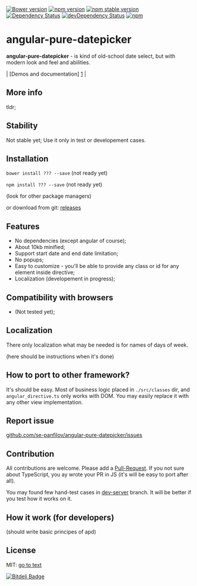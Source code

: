[![Bower version](https://badge.fury.io/bo/angular-pure-datepicker.svg)](http://badge.fury.io/bo/angular-pure-datepicker)
[![npm version](https://badge.fury.io/js/angular-pure-datepicker.svg)](http://badge.fury.io/js/angular-pure-datepicker)
[![npm stable version](https://img.shields.io/npm/v/angular-pure-datepicker.svg?label=stable)](https://npmjs.org/package/angular-pure-datepicker) 
[![Dependency Status](https://david-dm.org/se-panfilov/angular-pure-datepicker.svg)](https://david-dm.org/se-panfilov/angular-pure-datepicker) 
[![devDependency Status](https://david-dm.org/se-panfilov/angular-pure-datepicker/dev-status.svg)](https://david-dm.org/se-panfilov/angular-pure-datepicker#info=devDependencies) 
[![npm](https://img.shields.io/npm/l/express.svg)](https://github.com/se-panfilov/angular-pure-datepicker/blob/master/LICENSE)


angular-pure-datepicker
====================

**angular-pure-datepicker** - is kind of old-school date select, but with modern look and feel and abilities.

| [Demos and documentation] [1] | 

More info
--------

tldr;

Stability
--------

Not stable yet; Use it only in test or developement cases.


Installation
-------

`bower install ??? --save` (not ready yet)

`npm install ??? --save` (not ready yet)

(look for other package managers)

or download from git: [releases][2]

Features
-------
 - No dependencies (except angular of course);
 - About 10kb minified;
 - Support start date and end date limitation;
 - No popups;
 - Easy to customize - you'll be able to provide any class or id for any element inside directive;
 - Localization (developement in progress);

Compatibility with browsers
--------

 - (Not tested yet);

Localization
-------

There only localization what may be needed is for names of days of week.

(here should be instructions when it's done)

 
How to port to other framework?
--------

It's should be easy. Most of business logic placed in `./src/classes` dir, and `angular_directive.ts` only works with 
DOM. You may easily replace it with any other view implementation. 
 
Report issue
-------
[github.com/se-panfilov/angular-pure-datepicker/issues][3]
 

Contribution
--------

All contributions are welcome. Please add a [Pull-Request][5].
If you not sure about TypeScript, you ay wrote your PR in JS (it's will be easy to port after all).

You may found few hand-test cases in [dev-server][6] branch. It will be better if you test how it works on it.
 
 How it work (for developers)
 ---------
 
 (should write basic principes of apd)
 
 
License
--------

MIT: [go to text][4]


[![Bitdeli Badge](https://d2weczhvl823v0.cloudfront.net/se-panfilov/angular-pure-datepicker/trend.png)](https://bitdeli.com/free "Bitdeli Badge")

[1]: https://se-panfilov.github.io/angular-pure-datepicker/
[2]: https://github.com/se-panfilov/angular-pure-datepicker/releases
[3]: https://github.com/se-panfilov/angular-pure-datepicker/issues
[4]: https://github.com/se-panfilov/angular-pure-datepicker/blob/master/LICENSE
[5]: https://github.com/se-panfilov/angular-pure-datepicker/pulls
[6]: https://github.com/se-panfilov/angular-pure-datepicker/tree/dev_server
